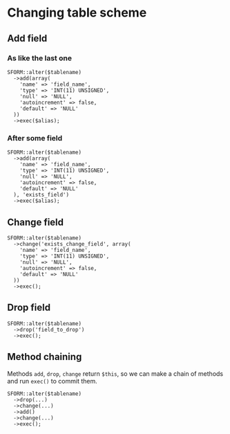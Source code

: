 # Changing table scheme

## Add field
### As like the last one

```
SFORM::alter($tablename)
  ->add(array(
    'name' => 'field_name',
    'type' => 'INT(11) UNSIGNED',
    'null' => 'NULL',
    'autoincrement' => false,
    'default' => 'NULL'
  ))
  ->exec($alias);
```
### After some field

```
SFORM::alter($tablename)
  ->add(array(
    'name' => 'field_name',
    'type' => 'INT(11) UNSIGNED',
    'null' => 'NULL',
    'autoincrement' => false,
    'default' => 'NULL'
  ), 'exists_field')
  ->exec($alias);
```

## Change field

```
SFORM::alter($tablename)
  ->change('exists_change_field', array(
    'name' => 'field_name',
    'type' => 'INT(11) UNSIGNED',
    'null' => 'NULL',
    'autoincrement' => false,
    'default' => 'NULL'
  ))
  ->exec();
```

## Drop field

```
SFORM::alter($tablename)
  ->drop('field_to_drop')
  ->exec();
```

## Method chaining

Methods `add`, `drop`, `change` return `$this`, so we can make a chain of methods and run `exec()` to commit them.

```
SFORM::alter($tablename)
  ->drop(...)
  ->change(...)
  ->add()
  ->change(...)
  ->exec();
```
